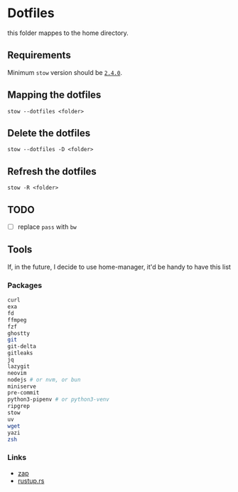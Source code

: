 # Dotfiles

this folder mappes to the home directory.

## Requirements

Minimum `stow` version should be [`2.4.0`](https://github.com/aspiers/stow/issues/33).

## Mapping the dotfiles

`stow --dotfiles <folder>`

## Delete the dotfiles

`stow --dotfiles -D <folder>`

## Refresh the dotfiles

`stow -R <folder>`

## TODO

- [ ]  replace `pass` with `bw`

## Tools

If, in the future, I decide to use home-manager, it'd be handy to have this list

### Packages

```bash
curl
exa
fd
ffmpeg
fzf
ghostty
git
git-delta
gitleaks
jq
lazygit
neovim
nodejs # or nvm, or bun
miniserve
pre-commit
python3-pipenv # or python3-venv
ripgrep
stow
uv
wget
yazi
zsh
```

### Links

- [zap](https://www.zapzsh.com/)
- [rustup.rs](https://rustup.rs/)
